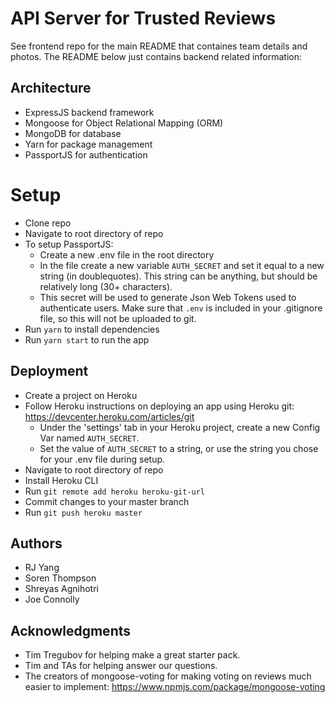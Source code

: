 # API Server for Trusted Reviews

See frontend repo for the main README that containes team details and photos. The README below just contains backend related information:

## Architecture

* ExpressJS backend framework
* Mongoose for Object Relational Mapping (ORM)
* MongoDB for database
* Yarn for package management
* PassportJS for authentication

# Setup

* Clone repo
* Navigate to root directory of repo
* To setup PassportJS:
    * Create a new .env file in the root directory
    * In the file create a new variable `AUTH_SECRET` and set it equal to a new string (in doublequotes). This string can be anything, but should be relatively long (30+ characters).
    * This secret will be used to generate Json Web Tokens used to authenticate users. Make sure that `.env` is included in your .gitignore file, so this will not be uploaded to git.
* Run `yarn` to install dependencies
* Run `yarn start` to run the app

## Deployment

* Create a project on Heroku
* Follow Heroku instructions on deploying an app using Heroku git: https://devcenter.heroku.com/articles/git
    * Under the 'settings' tab in your Heroku project, create a new Config Var named `AUTH_SECRET`.
    * Set the value of `AUTH_SECRET` to a string, or use the string you chose for your .env file during setup.
*  Navigate to root directory of repo
*  Install Heroku CLI
* Run `git remote add heroku heroku-git-url`
* Commit changes to your master branch
* Run `git push heroku master`

## Authors

* RJ Yang
* Soren Thompson
* Shreyas Agnihotri
* Joe Connolly

## Acknowledgments
* Tim Tregubov for helping make a great starter pack. 
* Tim and TAs for helping answer our questions.
* The creators of mongoose-voting for making voting on reviews much easier to implement: https://www.npmjs.com/package/mongoose-voting
